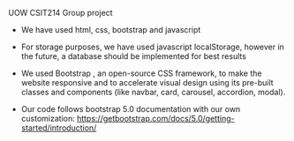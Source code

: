 UOW CSIT214 Group project

- We have used html, css, bootstrap and javascript

- For storage purposes, we have used javascript localStorage, however in the future, a database should be implemented for best results

- We used Bootstrap , an open-source CSS framework, to make the website responsive and to accelerate visual design using its pre-built classes and components (like navbar, card, carousel, accordion, modal).
    
- Our code follows bootstrap 5.0 documentation with our own customization: https://getbootstrap.com/docs/5.0/getting-started/introduction/ 
